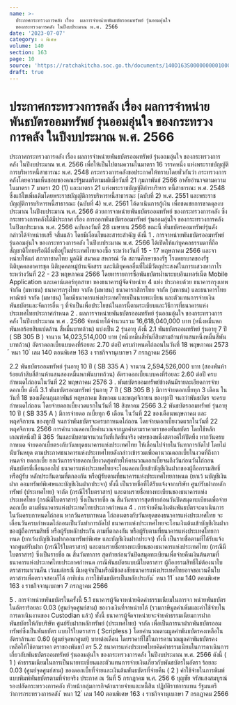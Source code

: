 ```yaml
---
name: >-
  ประกาศกระทรวงการคลัง เรื่อง  ผลการจำหน่ายพันธบัตรออมทรัพย์ รุ่นออมอุ่นใจ
  ของกระทรวงการคลัง ในปีงบประมาณ พ.ศ. 2566
date: '2023-07-07'
category: ง พิเศษ
volume: 140
section: 163
page: 10
source: 'https://ratchakitcha.soc.go.th/documents/140D163S0000000001000.pdf'
draft: true
---
```


# ประกาศกระทรวงการคลัง เรื่อง  ผลการจำหน่ายพันธบัตรออมทรัพย์ รุ่นออมอุ่นใจ ของกระทรวงการคลัง ในปีงบประมาณ พ.ศ. 2566

ประกาศกระทรวงการคลัง เรื่อง ผลการจำหน่ายพันธบัตรออมทรัพย์ รุ่นออมอุ่นใจ ของกระทรวงการคลัง ในปีงบประมาณ พ.ศ. 2566 เพื่อให้เป็นไปตามความในมาตรา 16 วรรคหนึ่ง แห่งพระราชบัญญัติการบริหารหนี้สาธารณะ พ.ศ. 2548 กระทรวงการคลังขอประกาศให้ทราบโดยทั่วกันว่า กระทรวงการคลังโดยความเห็นชอบของคณะรัฐมนตรีตามมติเมื่อวันที่ 21 กุมภาพันธ์ 2566 อาศัยอำนาจตามความในมาตรา 7 มาตรา 20 (1) และมาตรา 21 แห่งพระราชบัญญัติกำรบริหาร หนี้สาธารณะ พ.ศ. 2548 ซึ่งแก้ไขเพิ่มเติมโดยพระราชบัญญัติการบริหารหนี้สาธารณะ (ฉบับที่ 2) พ.ศ. 2551 และพระราชบัญญัติการบริหารหนี้สาธารณะ (ฉบับที่ 4) พ.ศ. 2561 ได้ดาเนินการกู้เงิน เพื่อชดเชยการขาดดุลงบประมาณ ในปีงบประมาณ พ.ศ. 2566 ด้วยการจาหน่ายพันธบัตรออมทรัพย์ ของกระทรวงการคลัง ซึ่งกระทรวงการคลังได้มีประกาศ เรื่อง การออกพันธบัตรออมทรัพย์ รุ่นออมอุ่นใจ ของกระทรวงการคลัง ในปีงบประมาณ พ.ศ. 2566 ฉบับลงวันที่ 28 เมษายน 2566 ขณะนี้ พันธบัตรออมทรัพย์รุ่นดังกล่าวได้จำหน่ายเสร็ จสิ้นแล้ว โดยมีเงื่อนไขและสาระสำคัญ ดังนี้ 1 . การจาหน่ายพันธบัตรออมทรัพย์ รุ่นออมอุ่นใจ ของกระทรวงการคลัง ในปีงบประมาณ พ.ศ. 2566 ได้เปิดให้แก่บุคคลธรรมดาที่ถือสัญชาติไทยหรือมีถิ่นที่อยู่ในประเทศไทยจองซื้อ ระหว่างวันที่ 15 - 17 พฤษภาคม 2566 และจาหน่ายให้แก่ สภากาชาดไทย มูลนิธิ สมาคม สหกรณ์ วัด สถานศึกษาของรัฐ โรงพยาบาลของรัฐ นิติบุคคลอาคารชุด นิติบุคคลหมู่บ้านจัดสรร และนิติบุคคลอื่นที่ไม่มีวัตถุประสงค์ในการแสวงหากาไร ระหว่างวันที่ 22 - 23 พฤษภาคม 2566 โดยทารายการซื้อพันธบัตรผ่ำนระบบอินเทอร์เน็ต Mobile Application และเคาน์เตอร์ทุกสาขา ของธนาคารผู้จัดจำหน่าย 4 แห่ง ประกอบด้วย ธนาคารกรุงเทพ จำกัด (มหาชน) ธนาคารกรุงไทย จากัด (มหาชน) ธนาคารกสิกรไทย จากัด (มหาชน) และธนาคารไทยพาณิชย์ จากัด (มหาชน) โดยมีธนาคารแห่งประเทศไทยเป็นนายทะเบียน และตัวแทนการจ่ายเงินพันธบัตรและจัดการอื่น ๆ ที่จำเป็นเพื่อประโยชน์ในการนี้ตามระเบียบและวิธีการที่ธนาคารแห่งประเทศไทยประกาศกำหนด 2 . ผลการจาหน่ายพันธบัตรออมทรัพย์ รุ่นออมอุ่นใจ ของกระทรวงการคลัง ในปีงบประมาณ พ.ศ . 2566 จำหน่ายได้จำนวนรวม 16,618,040,000 บาท (หนึ่งหมื่นหกพันหกร้อยสิบแปดล้าน สี่หมื่นบาทถ้วน) แบ่งเป็น 2 รุ่นอายุ ดังนี้ 2.1 พันธบัตรออมทรัพย์ รุ่นอายุ 7 ปี ( SB 305 B ) จานวน 14,023,514,000 บาท (หนึ่งหมื่นสี่พันยี่สิบสามล้านห้าแสนหนึ่งหมื่นสี่พันบาทถ้วน) อัตราดอกเบี้ยแบบคงที่ร้อยละ 2.70 ต่อปี ครบกำหนดไถ่ถอนในวันที่ 18 พฤษภาคม 2573 ้ หนา 10 ่ เลม 140 ตอนพิเศษ 163 ง ราชกิจจานุเบกษา 7 กรกฎาคม 2566

2.2 พันธบัตรออมทรัพย์ รุ่นอายุ 10 ปี ( SB 335 A ) จานวน 2,594,526,000 บาท (สองพันห้าร้อยเก้าสิบสี่ล้านห้าแสนสองหมื่นหกพันบาทถ้วน) อัตราดอกเบี้ยแบบคงที่ร้อยละ 2.60 ต่อปี ครบกำหนดไถ่ถอนในวันที่ 22 พฤษภาคม 2576 3 . พันธบัตรออมทรัพย์ข้างต้นมีรายละเอียดการจ่ายดอกเบี้ย ดังนี้ 3.1 พันธบัตรออมทรัพย์ รุ่นอายุ 7 ปี ( SB 305 B ) มีการจ่ายดอกเบี้ยทุก 3 เดือน ในวันที่ 18 ของเดือนกุมภาพันธ์ พฤษภาคม สิงหาคม และพฤศจิกายน ของทุกปี จนกว่าพันธบัตร จะครบกำหนดไถ่ถอน โดยจ่ายดอกเบี้ยงวดแรกในวันที่ 18 สิงหาคม 2566 3.2 พันธบัตรออมทรัพย์ รุ่นอายุ 10 ปี ( SB 335 A ) มีการจ่ายดอ กเบี้ยทุก 6 เดือน ในวันที่ 22 ของเดือนพฤษภาคม และพฤศจิกายน ของทุกปี จนกว่าพันธบัตรจะครบกาหนดไถ่ถอน โดยจ่ายดอกเบี้ยงวดแรกในวันที่ 22 พฤศจิกายน 2566 การคำนวณดอกเบี้ยคำนวณจากมูลค่าตามราคาตราของพันธบัตร โดยใช้หลักเกณฑ์หนึ่งปี มี 365 วันและนับตามจานวนวันที่เกิดขึ้นจริง เศษของหนึ่งสตางค์ให้ปัดทิ้ง หากวันครบกาหนด จ่ายดอกเบี้ยตรงกับวันหยุดธนาคารแห่งประเทศไทย ให้เลื่อนไปจ่ายในวันทาการถัดไป โดยไม่นับวันหยุด ตามประกาศธนาคารแห่งประเทศไทยดังกล่าวเข้ารวมเพื่อคานวณดอกเบี้ยในงวดที่ถึงกาหนดจ่า ยดอกเบี้ย ยกเว้นการจ่ายดอกเบี้ยงวดสุดท้ายให้คานวณดอกเบี้ยจนถึงวันก่อนวันไถ่ถอนพันธบัตรที่เลื่อนออกไป ธนาคารแห่งประเทศไทยจะโอนดอกเบี้ยเข้าบัญชีเงินฝากของผู้ถือกรรมสิทธิ์ หรือผู้รับ หลักประกันตามที่ตกลงกัน หรือผู้รับตามที่ธนาคารแห่งประเทศไทยกาหนด (ยกเว้ นบัญชีเงินฝาก ออมทรัพย์พิเศษและบัญชีเงินฝากประจา) ทั้งนี้ เป็นรายชื่อที่ได้รับแจ้งจากบริษัท ศูนย์รับฝากหลักทรัพย์ (ประเทศไทย) จากัด (กรณีไร้ใบตราสาร) และตามรายชื่อทางทะเบียนของธนาคารแห่งประเทศไทย (กรณีมีใบตราสาร) ซึ่งเป็นรายชื่อ ณ สิ้นวันทาการสุดท้ายก่อนวันปิดสมุดทะเบียนเพื่อจ่ายดอกเบี้ย ตามที่ธนาคารแห่งประเทศไทยประกาศกำหนด 4 . การจ่ายคืนเงินต้นพันธบัตรจะดาเนินการในวันครบกาหนดไถ่ถอน หากวันครบกาหนด ไถ่ถอนตรงกับวันหยุดของธนาคารแห่งประเทศไทย จะเลื่อนวันครบกำหนดไถ่ถอนเป็นวันทำการถัดไป ธนาคารแห่งประเทศไทยจะโอนเงินต้นเข้าบัญชีเงินฝากของผู้ถือกรรมสิทธิ์ หรือผู้รับหลักประกัน ตามที่ตกลงกัน หรือผู้รับตามที่ธนาคารแห่งประเทศไทยกาหนด (ยกเว้นบัญชีเงินฝากออมทรัพย์พิเศษ และบัญชีเงินฝากประจา) ทั้งนี้ เป็นรายชื่อตามที่ได้รับแจ้งจากศูนย์รับฝาก (กรณีไร้ใบตราสาร) และตามรายชื่อทางทะเบียนของธนาคารแห่งประเทศไทย (กรณีมีใบตราสาร) ซึ่งเป็นรายชื่อ ณ สิ้นวันทาการ สุดท้ายก่อนวันปิดสมุดทะเบียนเพื่อจ่ายคืนเงินต้นตามที่ธนาคารแห่งประเทศไทยประกาศกำหนด กรณีพันธบัตรแบบมีใบตราสาร ผู้ถือกรรมสิทธิ์ไม่ต้องนาใบตราสารมาเวนคืน เว้นแต่กรณี มีเหตุจำเป็นหรือมีข้อสงสัยธนาคารแห่งประเทศไทยอาจขอเวนคืนใบตราสารเพื่อตรวจสอบก็ได้ อาทิเช่น การใช้พันธบัตรเป็นหลักประกัน ้ หนา 11 ่ เลม 140 ตอนพิเศษ 163 ง ราชกิจจานุเบกษา 7 กรกฎาคม 2566

5 . การจำหน่ายพันธบัตรในครั้งนี้ 5.1 ธนาคารผู้จัดจาหน่ายคิดค่าธรรมเนียมในการจา หน่ายพันธบัตรในอัตราร้อยละ 0.03 (ศูนย์จุดศูนย์สาม) ของวงเงินที่จาหน่ายได้ (รวมภาษีมูลค่าเพิ่มและค่าใช้จ่ายในการดาเนินงานของ Custodian แล้ว) ทั้งนี้ ธนาคารผู้จัดจาหน่ายจะจ่ายค่าธรรมเนียมการฝากพันธบัตรให้กับบริษัท ศูนย์รับฝากหลักทรัพย์ (ประเทศไทย) จากัด เพื่อเป็นการนาฝากพันธบัตรออมทรัพย์ซึ่งเป็นพันธบัตร แบบไร้ใบตราสาร ( Scripless ) โดยคำนวณตามมูลค่าพันธบัตรคงเหลือในอัตราล้านละ 0.60 (ศูนย์จุดหกศูนย์) บาทต่อเดือน โดยราคาที่ใช้ในการคานวณมูลค่าพันธบัตรคงเหลือให้ใช้ตามราคา ตราของพันธบั ตร 5.2 ธนาคารแห่งประเทศไทยคิดค่าธรรมเนียมในการดาเนินการเกี่ยวกับพันธบัตรออมทรัพย์ รุ่นออมอุ่นใจ ของกระทรวงการคลัง ในปีงบประมาณ พ.ศ. 2566 ดังนี้ ( 1 ) ค่าธรรมเนียมในการเป็นนายทะเบียนและตัวแทนการจ่ายเงินเกี่ยวกับพันธบัตรในอัตรา ร้อยละ 0.03 (ศูนย์จุดศูนย์สาม) ของดอกเบี้ยที่จ่ายและเงินต้นพันธบัตรที่จ่ายคืน ( 2 ) ค่าใช้จ่ายในการพิมพ์แบบพิมพ์พันธบัตรตามที่จ่ายจริง ประกาศ ณ วันที่ 5 กรกฎาคม พ.ศ. 256 6 บุญชัย จรัสแสงสมบูรณ์ รองปลัดกระทรวงการคลัง หัวหน้ากลุ่มภารกิจด้านรายจ่ายและหนี้สิน ปฏิบัติราชการแทน รัฐมนตรีว่าการกระทรวงการคลัง ้ หนา 12 ่ เลม 140 ตอนพิเศษ 163 ง ราชกิจจานุเบกษา 7 กรกฎาคม 2566
